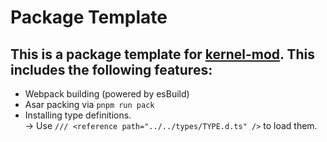 # Package Template
## This is a package template for [kernel-mod](https://github.com/kernel-mod). This includes the following features:
* Webpack building (powered by esBuild)
* Asar packing via `pnpm run pack`
* Installing type definitions. <br>
  -> Use `/// <reference path="../../types/TYPE.d.ts" />` to load them.